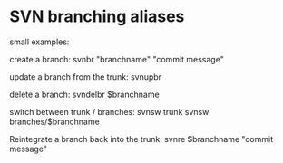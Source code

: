 SVN branching aliases
=====================

small examples:

create a branch:
    svnbr "branchname" "commit message"

update a branch from the trunk:
    svnupbr

delete a branch:
    svndelbr $branchname

switch between trunk / branches:
    svnsw trunk
    svnsw branches/$branchname

Reintegrate a branch back into the trunk:
    svnre $branchname "commit message"

